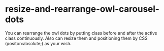 # resize-and-rearrange-owl-carousel-dots
You can rearrange the owl dots by putting class before and after the active class continuously. Also can resize them and positioning them by CSS (positon:absolute;) as your wish.

